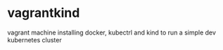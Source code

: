 # vagrantkind
vagrant machine installing docker, kubectrl and kind to run a simple dev kubernetes cluster
